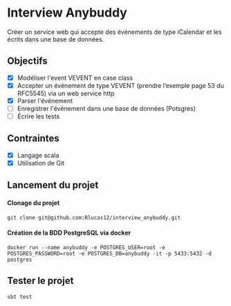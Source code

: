 # Interview Anybuddy
Créer un service web qui accepte des événements de type iCalendar et les écrits dans une base de données.


## Objectifs
- [x] Modéliser l'event VEVENT en case class
- [x] Accepter un événement de type VEVENT (prendre l’exemple page 53 du RFC5545)
      via un web service http
- [x] Parser l'événement
- [ ] Enregistrer l'événement dans une base de données (Potsgres)
- [ ] Écrire les tests
      
## Contraintes
- [x] Langage scala
- [x] Utilisation de Git

## Lancement du projet
#### Clonage du projet
```git clone git@github.com:Rlucas12/interview_anybuddy.git```  


#### Création de la BDD PostgreSQL via docker
```docker run --name anybuddy -e POSTGRES_USER=root -e POSTGRES_PASSWORD=root -e POSTGRES_DB=anybuddy -it -p 5433:5432 -d postgres```



## Tester le projet
````sbt test````